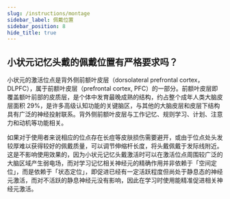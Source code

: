 ```yaml
---
slug: /instructions/montage
sidebar_label: 佩戴位置
sidebar_position: 8
hide_title: true
---
```


## 小状元记忆头戴的佩戴位置有严格要求吗？

小状元的激活位点是背外侧前额叶皮层（dorsolateral prefrontal cortex，DLPFC），属于前额叶皮层（prefrontal cortex, PFC）的一部分。前额叶皮层即覆盖额叶前部的皮质层，是个体中发育最晚成熟的结构，约占整个成年人类大脑皮层面积 29%，是许多高级认知功能的关键脑区，与其他的大脑皮层和皮层下结构具有广泛的神经投射联系。背外侧前额叶皮层与工作记忆、规则学习、计划、注意力和动机等功能相关。

如果对于使用者来说相应的位点存在长痘等皮肤损伤需要避开，或由于位点处头发较厚难以获得较好的佩戴质量，可以调节伸缩杆长度，将头戴佩戴于发际线附近。这是不影响使用效果的，因为小状元记忆头戴激活时可以在激活位点周围较广泛的大脑区域产生弱电场，而对学习记忆相关神经元的精确作用并非依赖于「空间定位」，而是依赖于「状态定位」，即促进已经有一定活跃程度但尚处于静息态的神经元激活，而对不活跃的静息神经元没有影响，因此在学习时使用能精准促进相关神经元激活。
